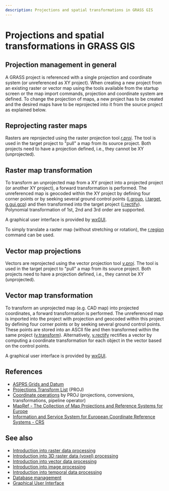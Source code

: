 ```yaml
---
description: Projections and spatial transformations in GRASS GIS
---
```


# Projections and spatial transformations in GRASS GIS

## Projection management in general

A GRASS project is referenced with a single projection and coordinate
system (or unreferenced as XY project). When creating a new project from
an existing raster or vector map using the tools available from the
startup screen or the map import commands, projection and coordinate
system are defined. To change the projection of maps, a new project has
to be created and the desired maps have to be reprojected into it from
the source project as explained below.

## Reprojecting raster maps

Rasters are reprojected using the raster projection tool
*[r.proj](r.proj.md)*. The tool is used in the target project to "pull"
a map from its source project. Both projects need to have a projection
defined, i.e., they cannot be XY (unprojected).

## Raster map transformation

To transform an unprojected map from a XY project into a projected
project (or another XY project), a forward transformation is performed.
The unreferenced map is geocoded within the XY project by defining four
corner points or by seeking several ground control points
([i.group](i.group.md), [i.target](i.target.md),
[g.gui.gcp](g.gui.gcp.md)) and then transformed into the target project
([i.rectify](i.rectify.md)). Polynomial transformation of 1st, 2nd and
3rd order are supported.

A graphical user interface is provided by [wxGUI](wxGUI.md).

To simply translate a raster map (without stretching or rotation), the
[r.region](r.region.md) command can be used.

## Vector map projections

Vectors are reprojected using the vector projection tool
*[v.proj](v.proj.md)*. The tool is used in the target project to "pull"
a map from its source project. Both projects need to have a projection
defined, i.e., they cannot be XY (unprojected).

## Vector map transformation

To transform an unprojected map (e.g. CAD map) into projected
coordinates, a forward transformation is performed. The unreferenced map
is imported into the project with projection and geocoded within this
project by defining four corner points or by seeking several ground
control points. These points are stored into an ASCII file and then
transformed within the same project ([v.transform](v.transform.md)).
Alternatively, [v.rectify](v.rectify.md) rectifies a vector by computing
a coordinate transformation for each object in the vector based on the
control points.

A graphical user interface is provided by [wxGUI](wxGUI.md).

## References

- [ASPRS Grids and
  Datum](https://www.asprs.org/asprs-publications/grids-and-datums)
- [Projections Transform List](http://geotiff.maptools.org/proj_list/)
  (PROJ)
- [Coordinate operations](https://proj.org/operations/index.html) by
  PROJ (projections, conversions, transformations, pipeline operator)
- [MapRef - The Collection of Map Projections and Reference Systems for
  Europe](https://mapref.org)
- [Information and Service System for European Coordinate Reference
  Systems - CRS](https://www.crs-geo.eu/)

## See also

- [Introduction into raster data processing](rasterintro.md)
- [Introduction into 3D raster data (voxel)
  processing](raster3dintro.md)
- [Introduction into vector data processing](vectorintro.md)
- [Introduction into image processing](imageryintro.md)
- [Introduction into temporal data processing](temporalintro.md)
- [Database management](databaseintro.md)
- [Graphical User Interface](wxguiintro.md)
